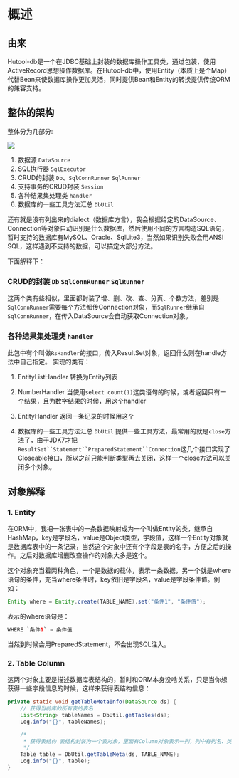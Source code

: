 概述
===

## 由来
Hutool-db是一个在JDBC基础上封装的数据库操作工具类，通过包装，使用ActiveRecord思想操作数据库。在Hutool-db中，使用Entity（本质上是个Map）代替Bean来使数据库操作更加灵活，同时提供Bean和Entity的转换提供传统ORM的兼容支持。

## 整体的架构
整体分为几部分:

![](https://static.oschina.net/uploads/img/201712/28150856_Yu1z.png)

1. 数据源 `DataSource`
2. SQL执行器 `SqlExecutor`
3. CRUD的封装 `Db`、`SqlConnRunner` `SqlRunner`
4. 支持事务的CRUD封装 `Session`
5. 各种结果集处理类 `handler`
6. 数据库的一些工具方法汇总 `DbUtil`

还有就是没有列出来的dialect（数据库方言），我会根据给定的DataSource、Connection等对象自动识别是什么数据库，然后使用不同的方言构造SQL语句，暂时支持的数据库有MySQL、Oracle、SqlLite3，当然如果识别失败会用ANSI SQL，这样遇到不支持的数据，可以搞定大部分方法。

下面解释下：

### CRUD的封装 `Db` `SqlConnRunner` `SqlRunner`
这两个类有些相似，里面都封装了增、删、改、查、分页、个数方法，差别是`SqlConnRunner`需要每个方法都传Connection对象，而`SqlRunner`继承自`SqlConnRunner`，在传入DataSource会自动获取Connection对象。

### 各种结果集处理类 `handler`
此包中有个叫做`RsHandler`的接口，传入ResultSet对象，返回什么则在handle方法中自己指定。
实现的类有：

1. EntityListHandler 转换为Entity列表
2. NumberHandler 当使用`select count(1)`这类语句的时候，或者返回只有一个结果，且为数字结果的时候，用这个handler
3. EntityHandler 返回一条记录的时候用这个

6. 数据库的一些工具方法汇总 `DbUtil`
提供一些工具方法，最常用的就是`close`方法了，由于JDK7才把`ResultSet``Statement``PreparedStatement``Connection`这几个接口实现了Closeable接口，所以之前只能判断类型再去关闭，这样一个close方法可以关闭多个对象。

## 对象解释
### 1. Entity
在ORM中，我把一张表中的一条数据映射成为一个叫做Entity的类，继承自HashMap，key是字段名，value是Object类型，字段值，这样一个Entity对象就是数据库表中的一条记录，当然这个对象中还有个字段是表的名字，方便之后的操作。之后对数据库增删改查操作的对象大多是这个。

这个对象充当着两种角色，一个是数据的载体，表示一条数据，另一个就是where语句的条件，充当where条件时，key依旧是字段名，value是字段条件值。例如：
```java
Entity where = Entity.create(TABLE_NAME).set("条件1", "条件值");
```

表示的where语句是：
```java
WHERE `条件1` = 条件值
```

当然到时候会用PreparedStatement，不会出现SQL注入。

### 2. Table Column
这两个对象主要是描述数据库表结构的，暂时和ORM本身没啥关系，只是当你想获得一些字段信息的时候，这样来获得表结构信息：

```java
private static void getTableMetaInfo(DataSource ds) {
	// 获得当前库的所有表的表名
	List<String> tableNames = DbUtil.getTables(ds);
	Log.info("{}", tableNames);

	/*
	 * 获得表结构 表结构封装为一个表对象，里面有Column对象表示一列，列中有列名、类型、大小、是否允许为空等信息
	 */
	Table table = DbUtil.getTableMeta(ds, TABLE_NAME);
	Log.info("{}", table);
}
```

